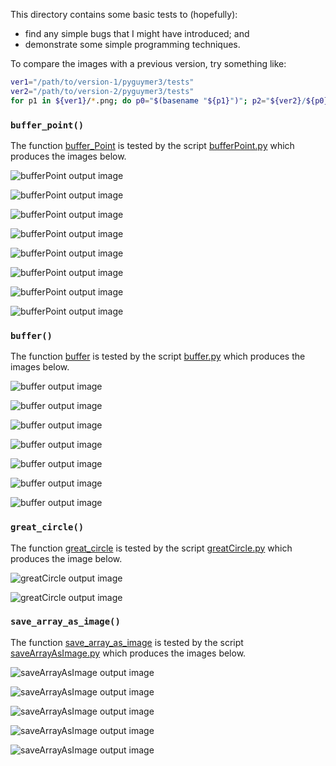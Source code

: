 This directory contains some basic tests to (hopefully):

* find any simple bugs that I might have introduced; and
* demonstrate some simple programming techniques.

To compare the images with a previous version, try something like:

```sh
ver1="/path/to/version-1/pyguymer3/tests"
ver2="/path/to/version-2/pyguymer3/tests"
for p1 in ${ver1}/*.png; do p0="$(basename "${p1}")"; p2="${ver2}/${p0}"; h1="$(md5 -q "${p1}")"; h2="$(md5 -q "${p2}")"; [[ $h1 == $h2 ]] && continue; echo "${p0} ..."; compare "${p1}" "${p2}" "${p0}"; done
```

### `buffer_point()`

The function [buffer_Point](../pyguymer3/geo/buffer_Point.py) is tested by the script [bufferPoint.py](bufferPoint.py) which produces the images below.

![bufferPoint output image](bufferPoint0.png)

![bufferPoint output image](bufferPoint1.png)

![bufferPoint output image](bufferPoint2.png)

![bufferPoint output image](bufferPoint3.png)

![bufferPoint output image](bufferPoint4.png)

![bufferPoint output image](bufferPoint5.png)

![bufferPoint output image](bufferPoint6.png)

![bufferPoint output image](bufferPoint7.png)

### `buffer()`

The function [buffer](../pyguymer3/geo/buffer.py) is tested by the script [buffer.py](buffer.py) which produces the images below.

![buffer output image](buffer0.png)

![buffer output image](buffer1.png)

![buffer output image](buffer2.png)

![buffer output image](buffer3.png)

![buffer output image](buffer4.png)

![buffer output image](buffer5.png)

![buffer output image](buffer6.png)

### `great_circle()`

The function [great_circle](../pyguymer3/geo/great_circle.py) is tested by the script [greatCircle.py](greatCircle.py) which produces the image below.

![greatCircle output image](greatCircle0.png)

![greatCircle output image](greatCircle1.png)

### `save_array_as_image()`

The function [save_array_as_image](../pyguymer3/image/save_array_as_image.py) is tested by the script [saveArrayAsImage.py](saveArrayAsImage.py) which produces the images below.

![saveArrayAsImage output image](saveArrayAsImage0.png)

![saveArrayAsImage output image](saveArrayAsImage1.png)

![saveArrayAsImage output image](saveArrayAsImage2.png)

![saveArrayAsImage output image](saveArrayAsImage3.png)

![saveArrayAsImage output image](saveArrayAsImage4.png)
